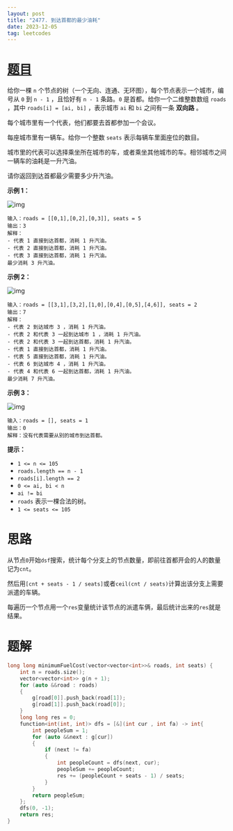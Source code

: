 ```yaml
---
layout: post
title: "2477. 到达首都的最少油耗"
date: 2023-12-05
tag: leetcodes
---
```


# [题目](https://leetcode.cn/problems/minimum-fuel-cost-to-report-to-the-capital/) 

给你一棵 `n` 个节点的树（一个无向、连通、无环图），每个节点表示一个城市，编号从 `0` 到 `n - 1` ，且恰好有 `n - 1` 条路。`0` 是首都。给你一个二维整数数组 `roads` ，其中 `roads[i] = [ai, bi]` ，表示城市 `ai` 和 `bi` 之间有一条 **双向路** 。

每个城市里有一个代表，他们都要去首都参加一个会议。

每座城市里有一辆车。给你一个整数 `seats` 表示每辆车里面座位的数目。

城市里的代表可以选择乘坐所在城市的车，或者乘坐其他城市的车。相邻城市之间一辆车的油耗是一升汽油。

请你返回到达首都最少需要多少升汽油。

 

**示例 1：**

![img](https://assets.leetcode.com/uploads/2022/09/22/a4c380025e3ff0c379525e96a7d63a3.png)

```
输入：roads = [[0,1],[0,2],[0,3]], seats = 5
输出：3
解释：
- 代表 1 直接到达首都，消耗 1 升汽油。
- 代表 2 直接到达首都，消耗 1 升汽油。
- 代表 3 直接到达首都，消耗 1 升汽油。
最少消耗 3 升汽油。
```

**示例 2：**

![img](https://assets.leetcode.com/uploads/2022/11/16/2.png)

```
输入：roads = [[3,1],[3,2],[1,0],[0,4],[0,5],[4,6]], seats = 2
输出：7
解释：
- 代表 2 到达城市 3 ，消耗 1 升汽油。
- 代表 2 和代表 3 一起到达城市 1 ，消耗 1 升汽油。
- 代表 2 和代表 3 一起到达首都，消耗 1 升汽油。
- 代表 1 直接到达首都，消耗 1 升汽油。
- 代表 5 直接到达首都，消耗 1 升汽油。
- 代表 6 到达城市 4 ，消耗 1 升汽油。
- 代表 4 和代表 6 一起到达首都，消耗 1 升汽油。
最少消耗 7 升汽油。
```

**示例 3：**

![img](https://assets.leetcode.com/uploads/2022/09/27/efcf7f7be6830b8763639cfd01b690a.png)

```
输入：roads = [], seats = 1
输出：0
解释：没有代表需要从别的城市到达首都。
```

 

**提示：**

- `1 <= n <= 105`
- `roads.length == n - 1`
- `roads[i].length == 2`
- `0 <= ai, bi < n`
- `ai != bi`
- `roads` 表示一棵合法的树。
- `1 <= seats <= 105`



# 思路

从节点`0`开始`dsf`搜索，统计每个分支上的节点数量，即前往首都开会的人的数量记为`cnt`。

然后用`[cnt + seats - 1 / seats]`或者`ceil(cnt / seats)`计算出该分支上需要派遣的车辆。

每遍历一个节点用一个`res`变量统计该节点的派遣车俩，最后统计出来的`res`就是结果。



# 题解

```c++
long long minimumFuelCost(vector<vector<int>>& roads, int seats) {
    int n = roads.size();
    vector<vector<int>> g(n + 1);
    for (auto &&road : roads)
    {
        g[road[0]].push_back(road[1]);
        g[road[1]].push_back(road[0]);
    }
    long long res = 0;
    function<int(int, int)> dfs = [&](int cur , int fa) -> int{
        int peopleSum = 1;
        for (auto &&next : g[cur])
        {
            if (next != fa)
            {
                int peopleCount = dfs(next, cur);
                peopleSum += peopleCount;
                res += (peopleCount + seats - 1) / seats;
            }
        }
        return peopleSum;
    };
    dfs(0, -1);
    return res;
}
```

